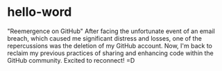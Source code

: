 # hello-word
 "Reemergence on GitHub" After facing the unfortunate event of an email breach, which caused me significant distress and losses, one of the repercussions was the deletion of my GitHub account. Now, I'm back to reclaim my previous practices of sharing and enhancing code within the GitHub community. Excited to reconnect! =D
